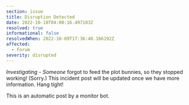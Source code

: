 ```yaml
---
section: issue
title: Disruption Detected
date: 2022-10-10T04:00:16.497103Z
resolved: true
informational: false
resolvedWhen: 2022-10-09T17:36:40.166192Z
affected:
  - Forum
severity: disrupted
---
```

*Investigating* - _Someone_ forgot to feed the plot bunnies, so they stopped working! (Sorry.) This incident post will be updated once we have more information. Hang tight!

This is an automatic post by a monitor bot.
        